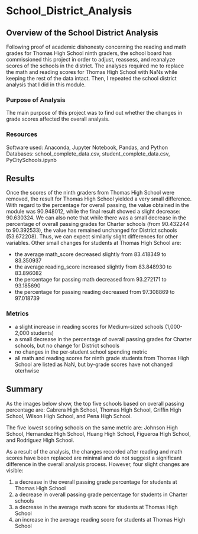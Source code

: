# School_District_Analysis
## Overview of the School District Analysis
Following proof of academic dishonesty concerning the reading and math grades for Thomas High School ninth graders, the school board has commissioned this project in order to adjust, reassess, and reanalyze scores of the schools in the district. The analyses required me to replace the math and reading scores for Thomas High School with NaNs while keeping the rest of the data intact. Then, I repeated the school district analysis that I did in this module.

### Purpose of Analysis
The main purpose of this project was to find out whether the changes in grade scores affected the overall analysis.

### Resources
Software used: Anaconda, Jupyter Notebook, Pandas, and Python
Databases: school_complete_data.csv, student_complete_data.csv, PyCitySchools.ipynb

## Results
Once the scores of the ninth graders from Thomas High School were removed, the result for Thomas High School yielded a very small difference. With regard to the percentage for overall passing, the value obtained in the module was 90.948012, while the final result showed a slight decrease: 90.630324. We can also note that while there was a small decrease in the percentage of overall passing grades for Charter schools (from 90.432244 to 90.392533), the value has remained unchanged for District schools (53.672208). Thus, we can expect similarly slight differences for other variables. Other small changes for students at Thomas High School are:

* the average math_score decreased slightly from 83.418349 to 83.350937 
* the average reading_score increased slightly from 83.848930 to 83.896082 
* the percentage for passing math decreased from 93.272171 to 93.185690 
* the percentage for passing reading decreased from 97.308869 to 97.018739 

### Metrics
* a slight increase in reading scores for Medium-sized schools (1,000-2,000 students)
* a small decrease in the percentage of overall passing grades for Charter schools, but no change for District schools
* no changes in the per-student school spending metric
* all math and reading scores for ninth grade students from Thomas High School are listed as NaN, but by-grade scores have not changed oterhwise

## Summary
As the images below show, the top five schools based on overall passing percentage are: Cabrera High School, Thomas High School, Griffin High School, Wilson High School, and Pena High School.


The five lowest scoring schools on the same metric are: Johnson High School, Hernandez High School, Huang High School, Figueroa High School, and Rodriguez High School.

As a result of the analysis, the changes recorded after reading and math scores have been replaced are minimal and do not suggest a significant difference in the overall analysis process. However, four slight changes are visible:
1. a decrease in the overall passing grade percentage for students at Thomas High School
2. a decrease in overall passing grade percentage for students in Charter schools
3. a decrease in the average math score for students at Thomas High School
4. an increase in the average reading score for students at Thomas High School
